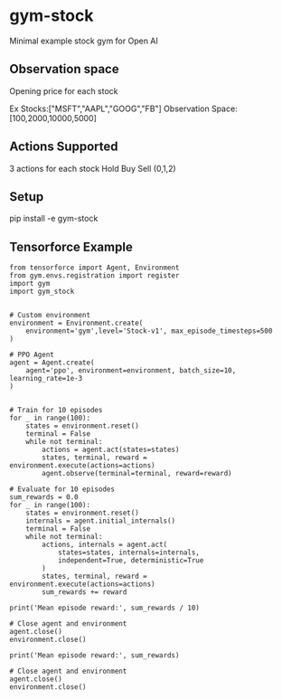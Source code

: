 # gym-stock
Minimal example stock gym for Open AI

## Observation space
Opening price for each stock

Ex Stocks:["MSFT","AAPL","GOOG","FB"]
Observation Space: [100,2000,10000,5000]

## Actions Supported

3 actions for each stock
Hold Buy Sell (0,1,2)

## Setup
pip install -e gym-stock


## Tensorforce Example

```
from tensorforce import Agent, Environment
from gym.envs.registration import register
import gym
import gym_stock


# Custom environment
environment = Environment.create(
    environment='gym',level='Stock-v1', max_episode_timesteps=500
)

# PPO Agent
agent = Agent.create(
    agent='ppo', environment=environment, batch_size=10, learning_rate=1e-3
)


# Train for 10 episodes
for _ in range(100):
    states = environment.reset()
    terminal = False
    while not terminal:
        actions = agent.act(states=states)
        states, terminal, reward = environment.execute(actions=actions)
        agent.observe(terminal=terminal, reward=reward)

# Evaluate for 10 episodes
sum_rewards = 0.0
for _ in range(100):
    states = environment.reset()
    internals = agent.initial_internals()
    terminal = False
    while not terminal:
        actions, internals = agent.act(
            states=states, internals=internals,
            independent=True, deterministic=True
        )
        states, terminal, reward = environment.execute(actions=actions)
        sum_rewards += reward

print('Mean episode reward:', sum_rewards / 10)

# Close agent and environment
agent.close()
environment.close()

print('Mean episode reward:', sum_rewards)

# Close agent and environment
agent.close()
environment.close()
```
